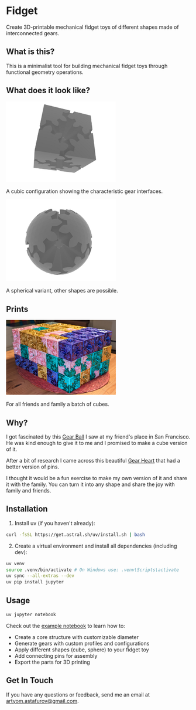 # Fidget

Create 3D-printable mechanical fidget toys of different shapes made of interconnected gears.

## What is this?

This is a minimalist tool for building mechanical fidget toys through functional geometry operations.

## What does it look like?

<img src="./assets/cube.png" alt="Cube" width="300"/>

A cubic configuration showing the characteristic gear interfaces.

<img src="./assets/sphere.png" alt="Sphere" width="300"/>

A spherical variant, other shapes are possible.

## Prints

<img src="./assets/batch.jpg" alt="Batch of Cubes" width="300"/>

For all friends and family a batch of cubes.

## Why?

I got fascinated by this [Gear Ball](https://thangs.com/designer/RuvenBals/3d-model/Gear%20Ball-1069853) I saw at my friend's place in San Francisco. He was kind enough to give it to me and I promised to make a cube version of it.

After a bit of research I came across this beautiful [Gear Heart](https://www.thingiverse.com/thing:243278) that had a better version of pins.

I thought it would be a fun exercise to make my own version of it and share it with the family. You can turn it into any shape and share the joy with family and friends.

## Installation

1. Install uv (if you haven't already):

```sh
curl -fsSL https://get.astral.sh/uv/install.sh | bash
```

2. Create a virtual environment and install all dependencies (including dev):

```sh
uv venv
source .venv/bin/activate # On Windows use: .venv\Scripts\activate
uv sync --all-extras --dev
uv pip install jupyter
```

## Usage

```sh
uv jupyter notebook
```

Check out the [example notebook](example.ipynb) to learn how to:
- Create a core structure with customizable diameter
- Generate gears with custom profiles and configurations
- Apply different shapes (cube, sphere) to your fidget toy
- Add connecting pins for assembly
- Export the parts for 3D printing


## Get In Touch

If you have any questions or feedback, send me an email at [artyom.astafurov@gmail.com](mailto:artyom.astafurov@gmail.com).
